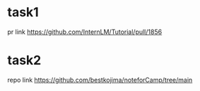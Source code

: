 # task1

pr link https://github.com/InternLM/Tutorial/pull/1856





# task2

repo link https://github.com/bestkojima/noteforCamp/tree/main